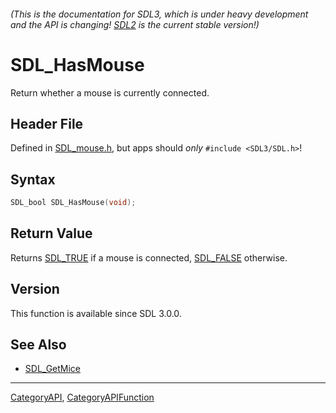 ###### (This is the documentation for SDL3, which is under heavy development and the API is changing! [SDL2](https://wiki.libsdl.org/SDL2/) is the current stable version!)
# SDL_HasMouse

Return whether a mouse is currently connected.

## Header File

Defined in [SDL_mouse.h](https://github.com/libsdl-org/SDL/blob/main/include/SDL3/SDL_mouse.h), but apps should _only_ `#include <SDL3/SDL.h>`!

## Syntax

```c
SDL_bool SDL_HasMouse(void);

```

## Return Value

Returns [SDL_TRUE](SDL_TRUE) if a mouse is connected,
[SDL_FALSE](SDL_FALSE) otherwise.

## Version

This function is available since SDL 3.0.0.

## See Also

* [SDL_GetMice](SDL_GetMice)

----
[CategoryAPI](CategoryAPI), [CategoryAPIFunction](CategoryAPIFunction)

